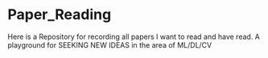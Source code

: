# Paper_Reading
Here is a Repository for recording all papers I want to read and have read. A playground for SEEKING NEW IDEAS in the area of ML/DL/CV
